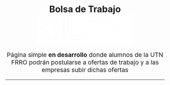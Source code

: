 <h1 align="center">
  Bolsa de Trabajo 
  <br>
  <img src="./src/assets/img/logo_utn.png" alt="downshift logo" title="downshift logo" width="300">
  <br>
</h1>
<p align="center" style="font-size: 1.2rem;"> Página simple <b>en desarrollo</b> donde alumnos de la UTN FRRO podrán postularse a ofertas de trabajo y a las empresas subir dichas ofertas</p>
 
<hr /> 

<!-- ## The problem
Ocurre que es incomodo navegar a través de la bolsa de trabajo de la facultad por diferentes motivos: 

**Diseño antiguo**: posee una apariencia visual desactualizada, con colores poco atractivos y fuentes difíciles de leer. Además, de poseer una estructura poco intuitiva que puede llevar a una experiencia frustrante para los usuarios.

**Información innecesaria:** El home cuenta con información que es innecesaria para el usuario tales como los identificadores de cada trabajo (ver captura del Home desde Desktop)

**No es responsive**: El hecho de que la página web no sea responsive puede causar problemas de visualización y dificultar la navegación en dispositivos móviles, tabletas u otros dispositivos con pantallas más pequeñas. Los usuarios pueden experimentar dificultades para leer el contenido, hacer zoom constantemente o desplazarse tanto horizontalmente sobre el listado de trabajos disponibles como verticalmente en el detalle de cada uno, lo que afecta negativamente su experiencia. (Ver captura del Home desde Mobile)

**Ausencia de registro histórico**: La falta de un registro histórico implica que la página web no guarda un historial detallado sobre las postulaciones de los usuarios a los trabajos. Esto puede ser problemático cuando los usuarios requieran de esta información.

**No abarca todas las necesidades de los usuarios**:  se crearon canales alternativos, no oficiales, donde los alumnos suben información sobre puestos de trabajos disponibles en las empresas donde están actualmente trabajando. 



## This solution

La idea es solventar estos problemas rediseñando el frontend a través de la metodólogía mobile-fist y teniendo en cuenta las buenas prácticas para la accesibilidad. Así como extender las funciones que ofrece la bolsa de trabajo
Funciones
Permite a empresas interesadas 
Subir ofertas de trabajos 
Ver los usuarios que se postularon y su CV
Permite a los administradores:
Dar de bajas trabajos de manera manual, así como seguramente modificar información de los trabajos publicados.
Dar da alta trabajos
Permitir a los usuarios 
Postularse a trabajos disponibles
Subir trabajos.
Administrar el estado de su postulación: Esto es, una vez un usuario se haya postulado a un trabajo sea capaz de poder registrar los diferentes estados por lo que pasa, ej: 
Postulado -> Sin respuesta 
Postulado -> Entrevista inicial -> Entrevista técnica -> Trabajo conseguido
Subir información relacionada a los Datos Personales, Datos Universitarios, CV, otros (tags) y ver un historial de los trabajos aplicados. -->  
